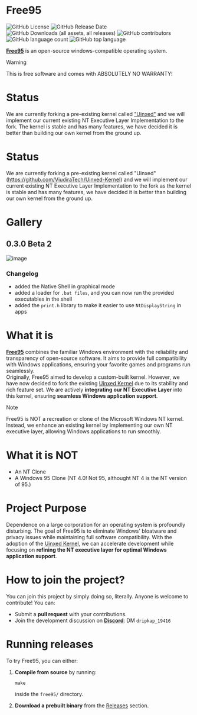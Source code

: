 # Free95
![GitHub License](https://img.shields.io/github/license/Versoft-Software/Free95) ![GitHub Release Date](https://img.shields.io/github/release-date/Versoft-Software/Free95) ![GitHub Downloads (all assets, all releases)](https://img.shields.io/github/downloads/Versoft-Software/Free95/total) ![GitHub contributors](https://img.shields.io/github/contributors/Versoft-Software/Free95) ![GitHub language count](https://img.shields.io/github/languages/count/Versoft-Software/Free95) ![GitHub top language](https://img.shields.io/github/languages/top/Versoft-Software/Free95)



**[Free95](https://versoft-software.github.io/)** is an open-source windows-compatible operating system.  

>[!WARNING]
>This is free software and comes with ABSOLUTELY NO WARRANTY!

# Status
We are currently forking a pre-existing kernel called ["Uinxed"](https://github.com/ViudiraTech/Uinxed-Kernel) and we will implement our current existing NT Executive Layer Implementation to the fork. The kernel is stable and has many features, we have decided it is better than building our own kernel from the ground up.

# Status
We are currently forking a pre-existing kernel called "Uinxed" (https://github.com/ViudiraTech/Uinxed-Kernel) and we will implement our current existing NT Executive Layer Implementation to the fork as the kernel is stable and has many features, we have decided it is better than building our own kernel from the ground up.

# Gallery
## 0.3.0 Beta 2
![image](https://github.com/user-attachments/assets/ca2b0490-efe6-49fa-bc39-7673d6d63337)
### Changelog
- added the Native Shell in graphical mode
- added a loader for ```.bat files```, and you can now run the provided executables in the shell
- added the ```print.h``` library to make it easier to use ```NtDisplayString``` in apps

# What it is
**[Free95](https://versoft-software.github.io/)** combines the familiar Windows environment with the reliability and transparency of open-source software. It aims to provide full compatibility with Windows applications, ensuring your favorite games and programs run seamlessly.  
Originally, Free95 aimed to develop a custom-built kernel. However, we have now decided to fork the existing [Uinxed Kernel](https://github.com/ViudiraTech/Uinxed-Kernel) due to its stability and rich feature set. We are actively **integrating our NT Executive Layer** into this kernel, ensuring **seamless Windows application support**.

>[!NOTE]
> Free95 is NOT a recreation or clone of the Microsoft Windows NT kernel. Instead, we enhance an existing kernel by implementing our own NT executive layer, allowing Windows applications to run smoothly.

# What it is NOT
- An NT Clone
- A Windows 95 Clone (NT 4.0! Not 95, althought NT 4 is the NT version of 95.)

# Project Purpose
Dependence on a large corporation for an operating system is profoundly disturbing. The goal of Free95 is to eliminate Windows' bloatware and privacy issues while maintaining full software compatibility. With the adoption of the [Uinxed Kernel](https://github.com/ViudiraTech/Uinxed-Kernel), we can accelerate development while focusing on **refining the NT executive layer for optimal Windows application support**.

# How to join the project?
You can join this project by simply doing so, literally. Anyone is welcome to contribute! You can:  
 - Submit a **pull request** with your contributions.
 - Join the development discussion on **[Discord](https://discord.com/)**: DM ```dripkap_19416``` 

# Running releases
To try Free95, you can either:  
 1. **Compile from source** by running:

    ```
    make
    ```

    inside the ```free95/``` directory.

 2. **Download a prebuilt binary** from the [Releases](https://github.com/versoft-software/free95/releases) section.

